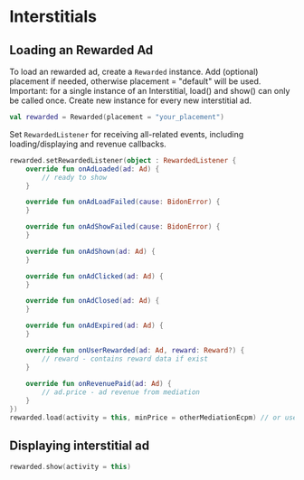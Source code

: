 # Interstitials

## Loading an Rewarded Ad

To load an rewarded ad, create a `Rewarded` instance. Add (optional) placement if needed, otherwise placement = "default" will be used.
Important: for a single instance of an Interstitial, load() and show() can only be called once. Create new instance for every new interstitial ad.

```kotlin
val rewarded = Rewarded(placement = "your_placement")
```

Set `RewardedListener` for receiving all-related events, including loading/displaying and revenue callbacks.

```kotlin
rewarded.setRewardedListener(object : RewardedListener {
    override fun onAdLoaded(ad: Ad) {
        // ready to show
    }

    override fun onAdLoadFailed(cause: BidonError) {
    }

    override fun onAdShowFailed(cause: BidonError) {
    }

    override fun onAdShown(ad: Ad) {
    }

    override fun onAdClicked(ad: Ad) {
    }

    override fun onAdClosed(ad: Ad) {
    }

    override fun onAdExpired(ad: Ad) {
    }

    override fun onUserRewarded(ad: Ad, reward: Reward?) {
        // reward - contains reward data if exist
    }
    
    override fun onRevenuePaid(ad: Ad) {
        // ad.price - ad revenue from mediation
    }
})
rewarded.load(activity = this, minPrice = otherMediationEcpm) // or use DefaultMinPrice
```

## Displaying interstitial ad

```kotlin
rewarded.show(activity = this)
```